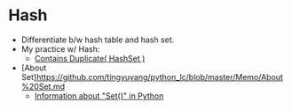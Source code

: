 # Hash

* Differentiate b/w hash table and hash set.
* My practice w/ Hash:
  * [Contains Duplicate( HashSet )](https://github.com/tingyuyang/python_lc/blob/master/Easy/217.%20Contains%20Duplicate.py)
* [About Set]https://github.com/tingyuyang/python_lc/blob/master/Memo/About%20Set.md
	* [Information about "Set()" in Python](http://www.learnpython.org/en/Sets)
